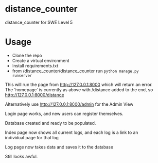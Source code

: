 # distance_counter
distance_counter for SWE Level 5

# Usage
- Clone the repo
- Create a virtual environment
- Install requirements.txt
- from /distance_counter/distance_counter run `python manage.py runserver`

This will run the page from http://127.0.0.1:8000 which will return an error.
The 'homepage' is currently as above with /distance added to the end, so http://127.0.0.1:8000/distance

Alternatively use http://127.0.0.1:8000/admin for the Admin View

Login page works, and new users can register themselves.

Database created and ready to be populated.

Index page now shows all current logs, and each log is a link to an 
individual page for that log

Log page now takes data and saves it to the database

Still looks awful.